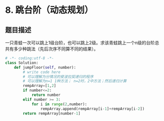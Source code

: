 # 8. 跳台阶（动态规划）

题目描述
----

一只青蛙一次可以跳上1级台阶，也可以跳上2级。求该青蛙跳上一个n级的台阶总共有多少种跳法（先后次序不同算不同的结果）。

```python
# -*- coding:utf-8 -*-
class Solution:
    def jumpFloor(self, number):
        # write code here
        # 可以理解为分情况的斐波拉契递归的程序
        # 可以理解为n=1 1种方法； n=2时，2中方法；然后递归计算
        rempArray=[1,2]
        if number<=2:
            return number 
        elif number >= 3:
            for i in range(2,number):
                rempArray.append(rempArray[i-1]+rempArray[i-2])
        return rempArray[number-1]      
        
```